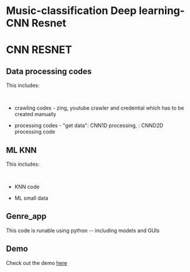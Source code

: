 # Music-classification Deep learning-CNN Resnet
<h1> CNN RESNET </h1>
<h2> Data processing codes </h2>
<p> This includes: </p> </br>
<ul> 
  <li> <p> crawling codes - zing, youtube crawler and credential which has to be created manually </p> </li>
  <li> <p> processing codes - "get data": CNN1D processing, <others>: CNND2D processing code  </p> </li>
</ul>
<h2> ML KNN </h2>
<p> This includes: </p> </br>
<ul> 
  <li> <p> KNN code </p> </li>
  <li> <p> ML small data  </p> </li>
</ul>
<h2> Genre_app </h2>
<p> This code is runable using python -- including models and GUIs </p>

<h2>
Demo  
  </h2>

Check out the demo <a href="https://www.youtube.com/watch?v=gJ04XsLGrWE&t=28s&ab_channel=DucAnhNguyen"> here </a>
